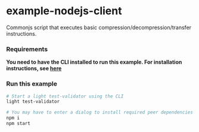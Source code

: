 # example-nodejs-client

Commonjs script that executes basic compression/decompression/transfer instructions.

### Requirements

**You need to have the CLI installed to run this example. For installation instructions, see [here](https://github.com/Lightprotocol/light-protocol/tree/js-0.2.1-release/cli)**

### Run this example

```bash
# Start a light test-validator using the CLI
light test-validator
```

```bash
# You may have to enter a dialog to install required peer dependencies
npm i
npm start
```

